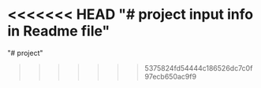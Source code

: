 <<<<<<< HEAD
"# project input info in Readme file" 
=======
"# project" 
>>>>>>> 5375824fd54444c186526dc7c0f97ecb650ac9f9
